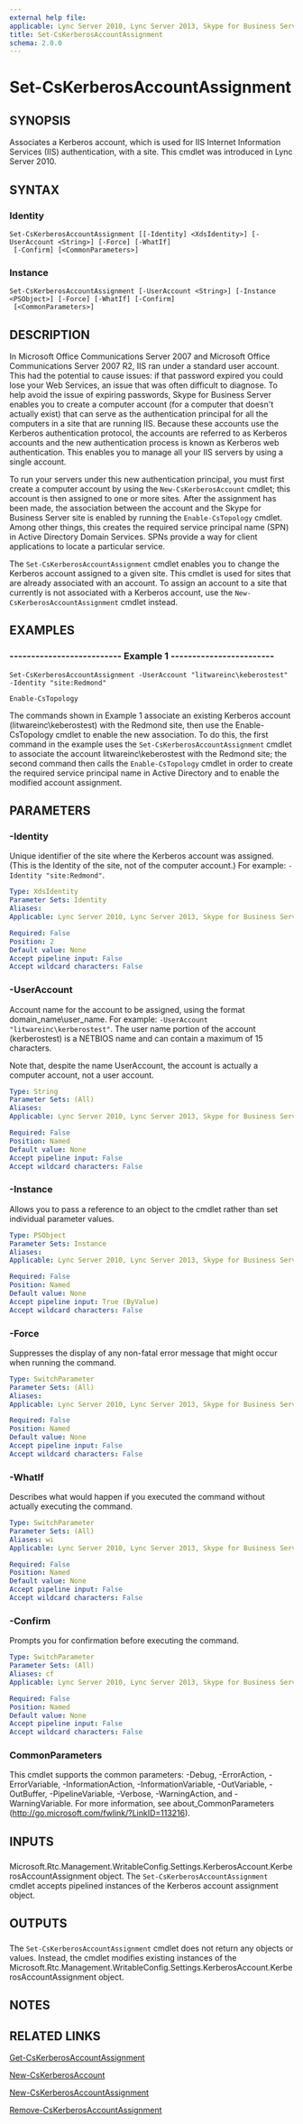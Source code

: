 ```yaml
---
external help file: 
applicable: Lync Server 2010, Lync Server 2013, Skype for Business Server 2015
title: Set-CsKerberosAccountAssignment
schema: 2.0.0
---
```


# Set-CsKerberosAccountAssignment

## SYNOPSIS
Associates a Kerberos account, which is used for IIS Internet Information Services (IIS) authentication, with a site.
This cmdlet was introduced in Lync Server 2010.


## SYNTAX

### Identity
```
Set-CsKerberosAccountAssignment [[-Identity] <XdsIdentity>] [-UserAccount <String>] [-Force] [-WhatIf]
 [-Confirm] [<CommonParameters>]
```

### Instance
```
Set-CsKerberosAccountAssignment [-UserAccount <String>] [-Instance <PSObject>] [-Force] [-WhatIf] [-Confirm]
 [<CommonParameters>]
```

## DESCRIPTION
In Microsoft Office Communications Server 2007 and Microsoft Office Communications Server 2007 R2, IIS ran under a standard user account.
This had the potential to cause issues: if that password expired you could lose your Web Services, an issue that was often difficult to diagnose.
To help avoid the issue of expiring passwords, Skype for Business Server enables you to create a computer account (for a computer that doesn't actually exist) that can serve as the authentication principal for all the computers in a site that are running IIS.
Because these accounts use the Kerberos authentication protocol, the accounts are referred to as Kerberos accounts and the new authentication process is known as Kerberos web authentication.
This enables you to manage all your IIS servers by using a single account.

To run your servers under this new authentication principal, you must first create a computer account by using the `New-CsKerberosAccount` cmdlet; this account is then assigned to one or more sites.
After the assignment has been made, the association between the account and the Skype for Business Server site is enabled by running the `Enable-CsTopology` cmdlet.
Among other things, this creates the required service principal name (SPN) in Active Directory Domain Services.
SPNs provide a way for client applications to locate a particular service.

The `Set-CsKerberosAccountAssignment` cmdlet enables you to change the Kerberos account assigned to a given site.
This cmdlet is used for sites that are already associated with an account.
To assign an account to a site that currently is not associated with a Kerberos account, use the `New-CsKerberosAccountAssignment` cmdlet instead.


## EXAMPLES

### -------------------------- Example 1 ------------------------
```
Set-CsKerberosAccountAssignment -UserAccount "litwareinc\keberostest" -Identity "site:Redmond"

Enable-CsTopology
```

The commands shown in Example 1 associate an existing Kerberos account (litwareinc\keberostest) with the Redmond site, then use the Enable-CsTopology cmdlet to enable the new association.
To do this, the first command in the example uses the `Set-CsKerberosAccountAssignment` cmdlet to associate the account litwareinc\keberostest with the Redmond site; the second command then calls the `Enable-CsTopology` cmdlet in order to create the required service principal name in Active Directory and to enable the modified account assignment.


## PARAMETERS

### -Identity
Unique identifier of the site where the Kerberos account was assigned.
(This is the Identity of the site, not of the computer account.) For example: `-Identity "site:Redmond"`.

```yaml
Type: XdsIdentity
Parameter Sets: Identity
Aliases: 
Applicable: Lync Server 2010, Lync Server 2013, Skype for Business Server 2015

Required: False
Position: 2
Default value: None
Accept pipeline input: False
Accept wildcard characters: False
```

### -UserAccount
Account name for the account to be assigned, using the format domain_name\user_name.
For example: `-UserAccount "litwareinc\kerberostest"`.
The user name portion of the account (kerberostest) is a NETBIOS name and can contain a maximum of 15 characters.

Note that, despite the name UserAccount, the account is actually a computer account, not a user account.


```yaml
Type: String
Parameter Sets: (All)
Aliases: 
Applicable: Lync Server 2010, Lync Server 2013, Skype for Business Server 2015

Required: False
Position: Named
Default value: None
Accept pipeline input: False
Accept wildcard characters: False
```

### -Instance
Allows you to pass a reference to an object to the cmdlet rather than set individual parameter values.

```yaml
Type: PSObject
Parameter Sets: Instance
Aliases: 
Applicable: Lync Server 2010, Lync Server 2013, Skype for Business Server 2015

Required: False
Position: Named
Default value: None
Accept pipeline input: True (ByValue)
Accept wildcard characters: False
```

### -Force
Suppresses the display of any non-fatal error message that might occur when running the command.

```yaml
Type: SwitchParameter
Parameter Sets: (All)
Aliases: 
Applicable: Lync Server 2010, Lync Server 2013, Skype for Business Server 2015

Required: False
Position: Named
Default value: None
Accept pipeline input: False
Accept wildcard characters: False
```

### -WhatIf
Describes what would happen if you executed the command without actually executing the command.

```yaml
Type: SwitchParameter
Parameter Sets: (All)
Aliases: wi
Applicable: Lync Server 2010, Lync Server 2013, Skype for Business Server 2015

Required: False
Position: Named
Default value: None
Accept pipeline input: False
Accept wildcard characters: False
```

### -Confirm
Prompts you for confirmation before executing the command.

```yaml
Type: SwitchParameter
Parameter Sets: (All)
Aliases: cf
Applicable: Lync Server 2010, Lync Server 2013, Skype for Business Server 2015

Required: False
Position: Named
Default value: None
Accept pipeline input: False
Accept wildcard characters: False
```

### CommonParameters
This cmdlet supports the common parameters: -Debug, -ErrorAction, -ErrorVariable, -InformationAction, -InformationVariable, -OutVariable, -OutBuffer, -PipelineVariable, -Verbose, -WarningAction, and -WarningVariable. For more information, see about_CommonParameters (http://go.microsoft.com/fwlink/?LinkID=113216).

## INPUTS

###  
Microsoft.Rtc.Management.WritableConfig.Settings.KerberosAccount.KerberosAccountAssignment object.
The `Set-CsKerberosAccountAssignment` cmdlet accepts pipelined instances of the Kerberos account assignment object.

## OUTPUTS

###  
The `Set-CsKerberosAccountAssignment` cmdlet does not return any objects or values.
Instead, the cmdlet modifies existing instances of the Microsoft.Rtc.Management.WritableConfig.Settings.KerberosAccount.KerberosAccountAssignment object.

## NOTES

## RELATED LINKS

[Get-CsKerberosAccountAssignment]()

[New-CsKerberosAccount]()

[New-CsKerberosAccountAssignment]()

[Remove-CsKerberosAccountAssignment]()
